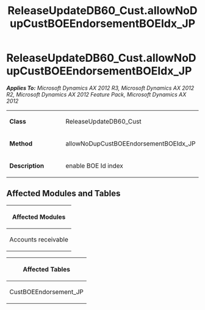 ﻿---
title: ReleaseUpdateDB60_Cust.allowNoDupCustBOEEndorsementBOEIdx_JP
TOCTitle: ReleaseUpdateDB60_Cust.allowNoDupCustBOEEndorsementBOEIdx_JP
ms:assetid: cf9fcaf0-e5e0-f42a-5535-8a6108a4da79
ms:mtpsurl: https://msdn.microsoft.com/en-us/library/JJ686907(v=AX.60)
ms:contentKeyID: 49711357
ms.date: 05/18/2015
mtps_version: v=AX.60
---

# ReleaseUpdateDB60\_Cust.allowNoDupCustBOEEndorsementBOEIdx\_JP 


_**Applies To:** Microsoft Dynamics AX 2012 R3, Microsoft Dynamics AX 2012 R2, Microsoft Dynamics AX 2012 Feature Pack, Microsoft Dynamics AX 2012_

<table>
<colgroup>
<col style="width: 50%" />
<col style="width: 50%" />
</colgroup>
<tbody>
<tr class="odd">
<td><p><strong>Class</strong></p></td>
<td><p>ReleaseUpdateDB60_Cust</p></td>
</tr>
<tr class="even">
<td><p><strong>Method</strong></p></td>
<td><p>allowNoDupCustBOEEndorsementBOEIdx_JP</p></td>
</tr>
<tr class="odd">
<td><p><strong>Description</strong></p></td>
<td><p>enable BOE Id index</p></td>
</tr>
</tbody>
</table>


## Affected Modules and Tables

<table>
<colgroup>
<col style="width: 100%" />
</colgroup>
<thead>
<tr class="header">
<th><p>Affected Modules</p></th>
</tr>
</thead>
<tbody>
<tr class="odd">
<td><p>Accounts receivable</p></td>
</tr>
</tbody>
</table>


<table>
<colgroup>
<col style="width: 100%" />
</colgroup>
<thead>
<tr class="header">
<th><p>Affected Tables</p></th>
</tr>
</thead>
<tbody>
<tr class="odd">
<td><p>CustBOEEndorsement_JP</p></td>
</tr>
</tbody>
</table>

  


